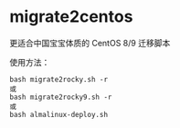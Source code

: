 # migrate2centos
更适合中国宝宝体质的 CentOS 8/9 迁移脚本

使用方法：

```
bash migrate2rocky.sh -r
或
bash migrate2rocky9.sh -r
或
bash almalinux-deploy.sh
```
